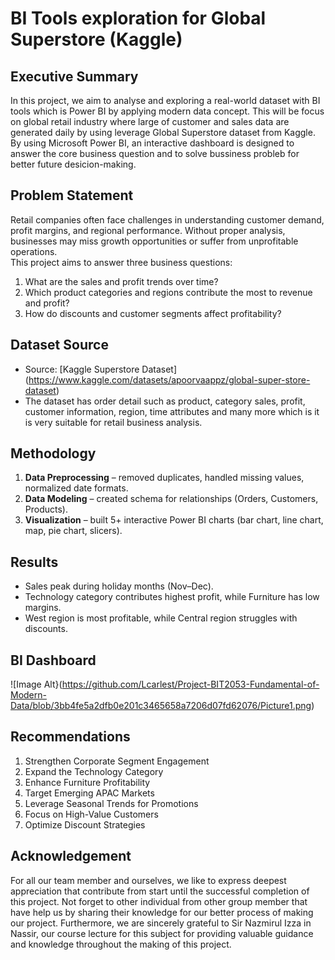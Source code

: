 # BI Tools exploration for Global Superstore (Kaggle)

## Executive Summary
In this project, we aim to analyse and exploring a real-world dataset with BI tools which is Power BI by applying modern data concept. This will be focus on global retail industry where large of customer and sales data are generated daily by using leverage Global Superstore dataset from Kaggle. By using Microsoft Power BI, an interactive dashboard is designed to answer the core business question and to solve bussiness probleb for better future desicion-making. 

## Problem Statement
Retail companies often face challenges in understanding customer demand, profit margins, and regional performance. Without proper analysis, businesses may miss growth opportunities or suffer from unprofitable operations.  
This project aims to answer three business questions:
1. What are the sales and profit trends over time?  
2. Which product categories and regions contribute the most to revenue and profit?  
3. How do discounts and customer segments affect profitability?  

## Dataset Source
- Source: [Kaggle Superstore Dataset] (https://www.kaggle.com/datasets/apoorvaappz/global-super-store-dataset)  
- The dataset has order detail such as product, category sales, profit, customer information, region, time attributes and many more which is it is very suitable for retail business analysis.  

## Methodology
1. **Data Preprocessing** – removed duplicates, handled missing values, normalized date formats.  
2. **Data Modeling** – created schema for relationships (Orders, Customers, Products).  
3. **Visualization** – built 5+ interactive Power BI charts (bar chart, line chart, map, pie chart, slicers).  

## Results
- Sales peak during holiday months (Nov–Dec).  
- Technology category contributes highest profit, while Furniture has low margins.  
- West region is most profitable, while Central region struggles with discounts.  

## BI Dashboard

![Image Alt}(https://github.com/Lcarlest/Project-BIT2053-Fundamental-of-Modern-Data/blob/3bb4fe5a2dfb0e201c3465658a7206d07fd62076/Picture1.png)

##  Recommendations
1. Strengthen Corporate Segment Engagement 
2. Expand the Technology Category  
3. Enhance Furniture Profitability  
4. Target Emerging APAC Markets 
5. Leverage Seasonal Trends for Promotions  
6. Focus on High-Value Customers 
7. Optimize Discount Strategies 


##  Acknowledgement
For all our team member and ourselves, we like to express deepest appreciation that contribute from start until the successful completion of this project. Not forget to other individual from other group member that have help us by sharing their knowledge for our better process of making our project.
Furthermore, we are sincerely grateful to Sir Nazmirul Izza in Nassir, our course lecture for this subject for providing valuable guidance and knowledge throughout the making of this project.
